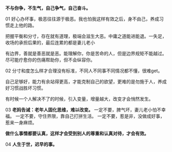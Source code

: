 **不与你争，不生气，自己争气，自己奋斗。**

01
好心办坏事，极恶往往源于极恶。我也怕我这样有效之后，身不由己，养成习惯走上他的路。

把握平衡和分寸，存在就有道理，极端会滋生大恶。中庸之道能进能退。一失足，收场的承担后果的，最后连累的都是妻儿老小

有边界，善就是善恶就是恶。能理解你，你是苦命的人，但是边界规矩不能越过。尽可能疗愈你的伤痛帮助你，但不会纵容你。

02
分寸和度怎么样才合理没有标准，不同人不同事不同情况都不懂，很难get。

自己足够好，能力有余站得更高，才能克制自己的欲望，更难的是勿施于人，养成好习惯战胜坏习惯。

有时候一个人解决不了的时候，引入变量，增量越大，改变才会悄然发生。

03
**老妈告诫：老年人固化思维，难以改变。**
一定不要，脾气坏，妻儿老小怕不幸福。
一定不要，守住界限，靠自己打拼生活。
一定不要，惹是非，没做成好事，惹来一身麻烦。

**做什么事情都要认真，这样才会受到别人的尊重和认真对待，才会有效。**

04
**人生于世，迟早的事。**


